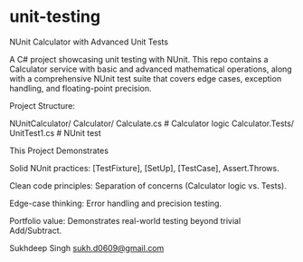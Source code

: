 # unit-testing
 NUnit Calculator with Advanced Unit Tests

A C# project showcasing unit testing with NUnit.
This repo contains a Calculator service with basic and advanced mathematical operations,
along with a comprehensive NUnit test suite that covers edge cases, exception handling, and floating-point precision.

Project Structure:

NUnitCalculator/
 Calculator/
         Calculate.cs          # Calculator logic
 Calculator.Tests/
         UnitTest1.cs           # NUnit test 

This Project Demonstrates

Solid NUnit practices: [TestFixture], [SetUp], [TestCase], Assert.Throws.

Clean code principles: Separation of concerns (Calculator logic vs. Tests).

Edge-case thinking: Error handling and precision testing.

Portfolio value: Demonstrates real-world testing beyond trivial Add/Subtract.



Sukhdeep Singh
sukh.d0609@gmail.com